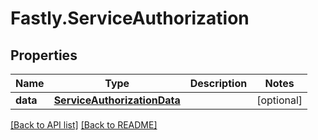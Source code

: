 # Fastly.ServiceAuthorization

## Properties

Name | Type | Description | Notes
------------ | ------------- | ------------- | -------------
**data** | [**ServiceAuthorizationData**](ServiceAuthorizationData.md) |  | [optional] 



[[Back to API list]](../../README.md#endpoints) [[Back to README]](../../README.md)
